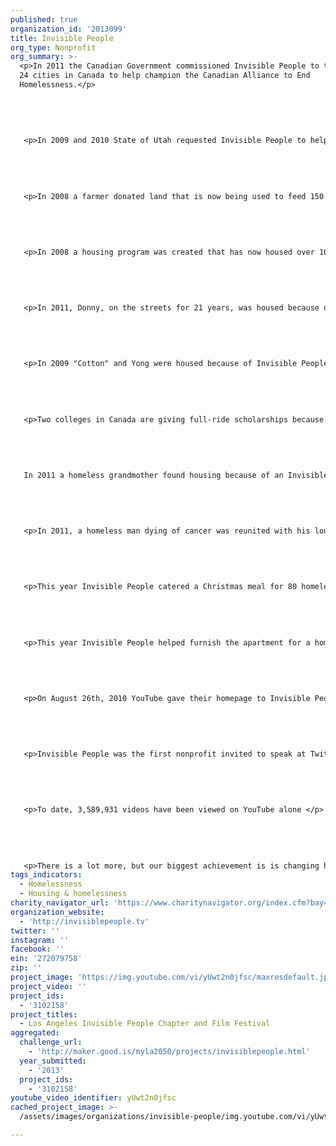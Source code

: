 ```yaml
---
published: true
organization_id: '2013099'
title: Invisible People
org_type: Nonprofit
org_summary: >-
  <p>In 2011 the Canadian Government commissioned Invisible People to travel to
  24 cities in Canada to help champion the Canadian Alliance to End
  Homelessness.</p>
   
   
   
   
   
   <p>In 2009 and 2010 State of Utah requested Invisible People to help them fight homelessness. </p>
   
   
   
   
   
   <p>In 2008 a farmer donated land that is now being used to feed 150 people a week</p>
   
   
   
   
   
   <p>In 2008 a housing program was created that has now housed over 10 families</p>
   
   
   
   
   
   <p>In 2011, Donny, on the streets for 21 years, was housed because of a Invisible People video.</p>
   
   
   
   
   
   <p>In 2009 "Cotton" and Yong were housed because of Invisible People video</p>
   
   
   
   
   
   <p>Two colleges in Canada are giving full-ride scholarships because of Invisible People.</p>
   
   
   
   
   
   In 2011 a homeless grandmother found housing because of an Invisible People video </p>
   
   
   
   
   
   <p>In 2011, a homeless man dying of cancer was reunited with his long lost brother of 33 years because of an Invisible People video. </p>
   
   
   
   
   
   <p>This year Invisible People catered a Christmas meal for 80 homeless people at the Glendale Winter Shelter. All 80 people also received a nice gift bag. </p>
   
   
   
   
   
   <p>This year Invisible People helped furnish the apartment for a homeless veteran moving into housing. </p>
   
   
   
   
   
   <p>On August 26th, 2010 YouTube gave their homepage to Invisible People. 1.6 million people who would have never rolled their window down to ask a homeless person their story had a positive interaction with homelessness. </p>
   
   
   
   
   
   <p>Invisible People was the first nonprofit invited to speak at Twitter, Inc</p>
   
   
   
   
   
   <p>To date, 3,589,931 videos have been viewed on YouTube alone </p>
   
   
   
   
   
   <p>There is a lot more, but our biggest achievement is is changing how millions of people around the word view homelessness </p>
tags_indicators:
  - Homelessness
  - Housing & homelessness
charity_navigator_url: 'https://www.charitynavigator.org/index.cfm?bay=search.profile&ein=272079758'
organization_website:
  - 'http://invisiblepeople.tv'
twitter: ''
instagram: ''
facebook: ''
ein: '272079758'
zip: ''
project_image: 'https://img.youtube.com/vi/yUwt2n0jfsc/maxresdefault.jpg'
project_video: ''
project_ids:
  - '3102158'
project_titles:
  - Los Angeles Invisible People Chapter and Film Festival
aggregated:
  challenge_url:
    - 'http://maker.good.is/myla2050/projects/invisiblepeople.html'
  year_submitted:
    - '2013'
  project_ids:
    - '3102158'
youtube_video_identifier: yUwt2n0jfsc
cached_project_image: >-
  /assets/images/organizations/invisible-people/img.youtube.com/vi/yUwt2n0jfsc/maxresdefault.jpg

---
```

